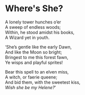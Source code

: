 # Where's She?

A lonely tower hunches o’er  
A sweep of endless woods;  
Within, he stood amidst his books,  
A Wizard yet in youth.  

‘She’s gentle like the early Dawn,  
And like the Moon so bright;  
Bringest to me this forest fawn,  
Ye wisps and playful sprites!  

Bear this spell to an elven miss,  
A witch, or faerie queene;  
And bid them, with the sweetest kiss,  
*Wish she be my Helene?*’  
